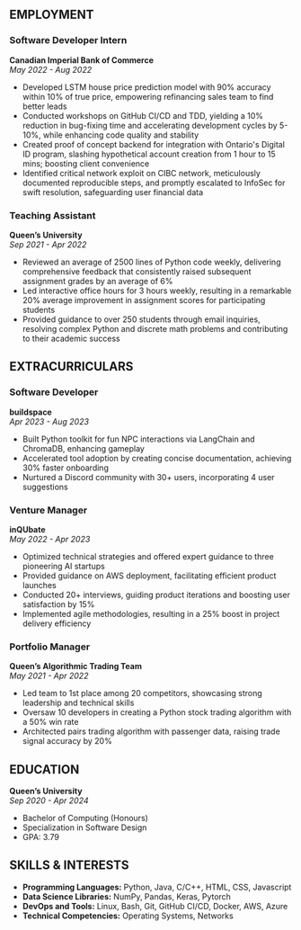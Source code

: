 ## EMPLOYMENT

### Software Developer Intern
**Canadian Imperial Bank of Commerce**  
*May 2022 - Aug 2022*
- Developed LSTM house price prediction model with 90% accuracy within 10% of true price, empowering refinancing sales team to find better leads
- Conducted workshops on GitHub CI/CD and TDD, yielding a 10% reduction in bug-fixing time and accelerating development cycles by 5-10%, while enhancing code quality and stability
- Created proof of concept backend for integration with Ontario's Digital ID program, slashing hypothetical account creation from 1 hour to 15 mins; boosting client convenience
- Identified critical network exploit on CIBC network, meticulously documented reproducible steps, and promptly escalated to InfoSec for swift resolution, safeguarding user financial data

### Teaching Assistant
**Queen’s University**  
*Sep 2021 - Apr 2022*
- Reviewed an average of 2500 lines of Python code weekly, delivering comprehensive feedback that consistently raised subsequent assignment grades by an average of 6%
- Led interactive office hours for 3 hours weekly, resulting in a remarkable 20% average improvement in assignment scores for participating students
- Provided guidance to over 250 students through email inquiries, resolving complex Python and discrete math problems and contributing to their academic success

## EXTRACURRICULARS

### Software Developer
**buildspace**  
*Apr 2023 - Aug 2023*
- Built Python toolkit for fun NPC interactions via LangChain and ChromaDB, enhancing gameplay
- Accelerated tool adoption by creating concise documentation, achieving 30% faster onboarding
- Nurtured a Discord community with 30+ users, incorporating 4 user suggestions

### Venture Manager
**inQUbate**  
*May 2022 - Apr 2023*
- Optimized technical strategies and offered expert guidance to three pioneering AI startups
- Provided guidance on AWS deployment, facilitating efficient product launches
- Conducted 20+ interviews, guiding product iterations and boosting user satisfaction by 15%
- Implemented agile methodologies, resulting in a 25% boost in project delivery efficiency

### Portfolio Manager
**Queen’s Algorithmic Trading Team**  
*May 2021 - Apr 2022*
- Led team to 1st place among 20 competitors, showcasing strong leadership and technical skills
- Oversaw 10 developers in creating a Python stock trading algorithm with a 50% win rate
- Architected pairs trading algorithm with passenger data, raising trade signal accuracy by 20%

## EDUCATION
**Queen’s University**  
*Sep 2020 - Apr 2024*  
- Bachelor of Computing (Honours)
- Specialization in Software Design
- GPA: 3.79

## SKILLS & INTERESTS
- **Programming Languages:** Python, Java, C/C++, HTML, CSS, Javascript
- **Data Science Libraries:** NumPy, Pandas, Keras, Pytorch
- **DevOps and Tools:** Linux, Bash, Git, GitHub CI/CD, Docker, AWS, Azure
- **Technical Competencies:** Operating Systems, Networks
